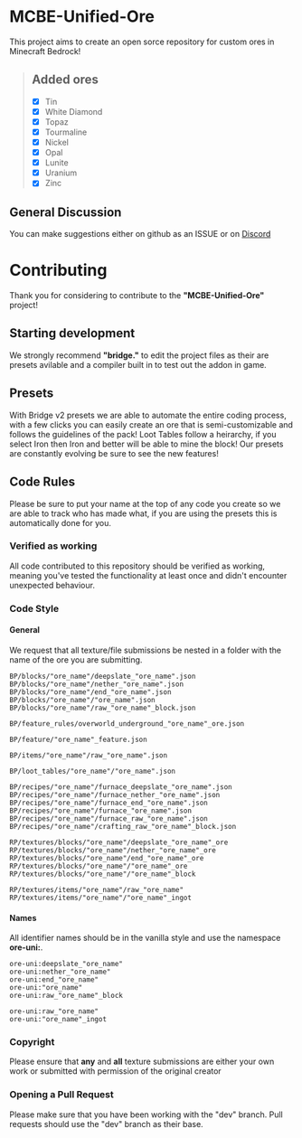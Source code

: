 # MCBE-Unified-Ore

This project aims to create an open sorce repository for custom ores in Minecraft Bedrock!

>  ## Added ores  
> - [X] Tin 
> - [X] White Diamond
> - [X] Topaz
> - [X] Tourmaline
> - [X] Nickel
> - [X] Opal
> - [X] Lunite
> - [X] Uranium
> - [X] Zinc

## General Discussion

You can make suggestions either on github as an ISSUE or on [Discord](https://discord.gg/b7KeMAYdGV)

# Contributing

Thank you for considering to contribute to the **"MCBE-Unified-Ore"** project!

## Starting development

We strongly recommend **"bridge."** to edit the project files as their are presets avilable and a compiler built in to test out the addon in game.

## Presets

With Bridge v2 presets we are able to automate the entire coding process, with a few clicks you can easily create an ore that is semi-customizable and follows the guidelines of the pack! Loot Tables follow a heirarchy, if you select Iron then Iron and better will be able to mine the block! Our presets are constantly evolving be sure to see the new features!

## Code Rules

Please be sure to put your name at the top of any code you create so we are able to track who has made what, if you are using the presets this is automatically done for you.

### Verified as working

All code contributed to this repository should be verified as working, meaning you've tested the
functionality at least once and didn't encounter unexpected behaviour.

### Code Style

#### General

We request that all texture/file submissions be nested in a folder with the name of the ore you are submitting.

```
BP/blocks/"ore_name"/deepslate_"ore_name".json
BP/blocks/"ore_name"/nether_"ore_name".json
BP/blocks/"ore_name"/end_"ore_name".json
BP/blocks/"ore_name"/"ore_name".json
BP/blocks/"ore_name"/raw_"ore_name"_block.json

BP/feature_rules/overworld_underground_"ore_name"_ore.json

BP/feature/"ore_name"_feature.json

BP/items/"ore_name"/raw_"ore_name".json

BP/loot_tables/"ore_name"/"ore_name".json

BP/recipes/"ore_name"/furnace_deepslate_"ore_name".json
BP/recipes/"ore_name"/furnace_nether_"ore_name".json
BP/recipes/"ore_name"/furnace_end_"ore_name".json
BP/recipes/"ore_name"/furnace_"ore_name".json
BP/recipes/"ore_name"/furnace_raw_"ore_name".json
BP/recipes/"ore_name"/crafting_raw_"ore_name"_block.json

RP/textures/blocks/"ore_name"/deepslate_"ore_name"_ore
RP/textures/blocks/"ore_name"/nether_"ore_name"_ore
RP/textures/blocks/"ore_name"/end_"ore_name"_ore
RP/textures/blocks/"ore_name"/"ore_name"_ore
RP/textures/blocks/"ore_name"/"ore_name"_block

RP/textures/items/"ore_name"/raw_"ore_name"
RP/textures/items/"ore_name"/"ore_name"_ingot
```

#### Names

All identifier names should be in the vanilla style and use the namespace **ore-uni:**.

```
ore-uni:deepslate_"ore_name"
ore-uni:nether_"ore_name"
ore-uni:end_"ore_name"
ore-uni:"ore_name"
ore-uni:raw_"ore_name"_block

ore-uni:raw_"ore_name"
ore-uni:"ore_name"_ingot
```

### Copyright

Please ensure that **any** and **all** texture submissions are either your own work or submitted with permission of the original creator

### Opening a Pull Request

Please make sure that you have been working with the "dev" branch. Pull requests should use the "dev" branch as their base.
